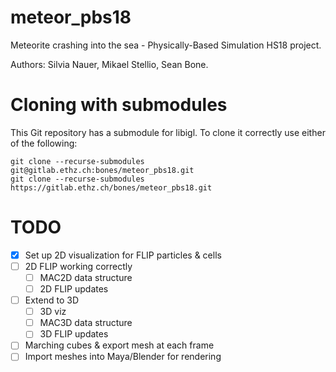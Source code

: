 # meteor_pbs18

Meteorite crashing into the sea - Physically-Based Simulation HS18 project.

Authors: Silvia Nauer, Mikael Stellio, Sean Bone.

# Cloning with submodules
This Git repository has a submodule for libigl. To clone it correctly use either of the following:

    git clone --recurse-submodules git@gitlab.ethz.ch:bones/meteor_pbs18.git
    git clone --recurse-submodules https://gitlab.ethz.ch/bones/meteor_pbs18.git

# TODO
 - [X] Set up 2D visualization for FLIP particles & cells
 - [ ] 2D FLIP working correctly
   - [ ] MAC2D data structure
   - [ ] 2D FLIP updates
 
 - [ ] Extend to 3D
   - [ ] 3D viz
   - [ ] MAC3D data structure
   - [ ] 3D FLIP updates

 - [ ] Marching cubes & export mesh at each frame
 - [ ] Import meshes into Maya/Blender for rendering